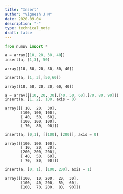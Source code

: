 ```yaml
---
title: "Insert"
author: "Vignesh J M"
date: 2020-09-04
description: "-"
type: technical_note
draft: false
---
```


```python
from numpy import *
```


```python
a = array([10, 20, 30, 40])
insert(a, [1,3], 50)
```




    array([10, 50, 20, 30, 50, 40])




```python
insert(a, [1, 3],[50,60])
```




    array([10, 50, 20, 30, 60, 40])




```python
a = array([[10, 20, 30],[40, 50, 60],[70, 80, 90]])
insert(a, [1, 2], 100, axis = 0)
```




    array([[ 10,  20,  30],
           [100, 100, 100],
           [ 40,  50,  60],
           [100, 100, 100],
           [ 70,  80,  90]])




```python
insert(a, [0,1], [[100], [200]], axis = 0)
```




    array([[100, 100, 100],
           [ 10,  20,  30],
           [200, 200, 200],
           [ 40,  50,  60],
           [ 70,  80,  90]])




```python
insert(a, [0, 1], [100, 200], axis = 1)
```




    array([[100,  10, 200,  20,  30],
           [100,  40, 200,  50,  60],
           [100,  70, 200,  80,  90]])


